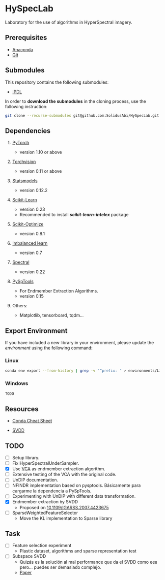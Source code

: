 # HySpecLab
Laboratory for the use of algorithms in HyperSpectral imagery.

## Prerequisites

* [Anaconda](https://www.anaconda.com/distribution/)
* [Git](https://git-scm.com/)

## Submodules
This repository contains the following submodules:

* [IPDL](https://github.com/SolidusAbi/IPDL)

In order to **download the submodules** in the cloning process, use the following instruction:
``` Bash
git clone --recurse-submodules git@github.com:SolidusAbi/HySpecLab.git
```

## Dependencies
1. [PyTorch](https://anaconda.org/pytorch/pytorch) 
    * version 1.10 or above
1. [Torchvision](https://anaconda.org/pytorch/torchvision)
    * version 0.11 or above
1. [Statsmodels](https://anaconda.org/anaconda/statsmodels)
    * version 0.12.2
1. [Scikit-Learn](https://anaconda.org/anaconda/scikit-learn)
    * version 0.23
    * Recommended to install ***scikit-learn-intelex*** package
1. [Scikit-Optimize](https://anaconda.org/conda-forge/scikit-optimize)
    * version 0.8.1
1. [Imbalanced learn](https://anaconda.org/conda-forge/imbalanced-learn)
    * version 0.7
1. [Spectral](https://anaconda.org/conda-forge/spectral)
    * version 0.22
1. [PySpTools](https://pypi.org/project/pysptools/)
    * For Endmember Extraction Algorithms.
    * version 0.15

1. Others:
    * Matplotlib, tensorboard, tqdm...

## Export Environment
If you have included a new library in your environment, please update the *environment* using the following command:
### Linux
``` Bash
conda env export --from-history | grep -v "^prefix: " > environments/Linux.yml
```

### Windows
``` Bash
TODO
```

## Resources
* [Conda Cheat Sheet](https://docs.conda.io/projects/conda/en/4.6.0/_downloads/52a95608c49671267e40c689e0bc00ca/conda-cheatsheet.pdf)

* [SVDD](https://www.csie.ntu.edu.tw/~cjlin/papers/svdd.pdf)

## TODO
- [ ] Setup library.
- [ ] Fix HyperSpectralUnderSampler.
- [x] Use [VCA](https://github.com/Laadr/VCA.git) as endmember extraction algorithm.
- [ ] Extensive testing of the VCA with the original code.
- [ ] UnDIP documentation.
- [ ] NFINDR implementation based on pysptools. Básicamente para cargarme la dependencia a PySpTools.
- [ ] Experimenting with UnDIP with different data transformation.
- [x] Endmember extraction by SVDD
    - Proposed on [10.1109/IGARSS.2007.4423675](https://ieeexplore.ieee.org/document/4423675)
- [ ] SparseWeightedFeatureSelector
    - Move the KL implementation to Sparse library

## Task
- [ ] Feature selection experiment
    - Plastic dataset, algorithms and sparse representation test 
- [ ] Subspace SVDD
    - Quizás es la solución al mal performance que da el SVDD como eea pero... puedes ser demasiado complejo.
    - [Paper](https://arxiv.org/pdf/1802.03989.pdf)
